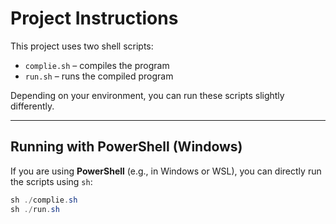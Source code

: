 # Project Instructions

This project uses two shell scripts:

- `complie.sh` – compiles the program
- `run.sh` – runs the compiled program

Depending on your environment, you can run these scripts slightly differently.

---

## Running with PowerShell (Windows)

If you are using **PowerShell** (e.g., in Windows or WSL), you can directly run the scripts using `sh`:

```powershell
sh ./complie.sh
sh ./run.sh
